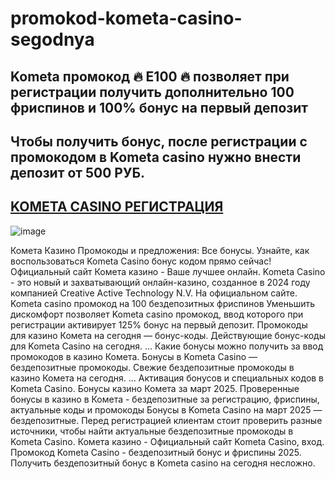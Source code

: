 # promokod-kometa-casino-segodnya

## Kometa промокод 🔥 E100 🔥 позволяет при регистрации получить дополнительно 100 фриспинов и 100% бонус на первый депозит
## Чтобы получить бонус, после регистрации с промокодом в Kometa casino нужно внести депозит от 500 РУБ.
## [KOMETA CASINO РЕГИСТРАЦИЯ](https://linkcasino.ru/kometa_e100)

![image](https://github.com/user-attachments/assets/8785308b-edf5-4e1e-8879-108e01f30914)


Комета Казино Промокоды и предложения: Все бонусы. Узнайте, как воспользоваться Kometa Casino бонус кодом прямо сейчас!
Официальный сайт Комета казино - Ваше лучшее онлайн.
Kometa Casino - это новый и захватывающий онлайн-казино, созданное в 2024 году компанией Creative Active Technology N.V. На официальном сайте.
Kometa casino промокод на 100 бездепозитных фриспинов
Уменьшить дискомфорт позволяет Kometa casino промокод, ввод которого при регистрации активирует 125% бонус на первый депозит.
Промокоды для казино Комета на сегодня — бонус-коды.
Действующие бонус-коды для Kometa Casino на сегодня. ... Какие бонусы можно получить за ввод промокодов в казино Комета.
Бонусы в Kometa Casino — бездепозитные промокоды.
Свежие бездепозитные промокоды в казино Комета на сегодня. ... Активация бонусов и специальных кодов в Kometa Casino.
Бонусы казино Комета за март 2025.
Проверенные бонусы в казино в Комета - бездепозитные за регистрацию, фриспины, актуальные коды и промокоды
Бонусы в Kometa Casino на март 2025 — бездепозитные.
Перед регистрацией клиентам стоит проверить разные источники, чтобы найти актуальные бездепозитные промокоды в Kometa Casino.
Комета казино - Официальный сайт Kometa Casino, вход.
Промокод Kometa Casino - бездепозитный бонус и фриспины 2025. Получить бездепозитный бонус в Kometa casino на сегодня несложно.
